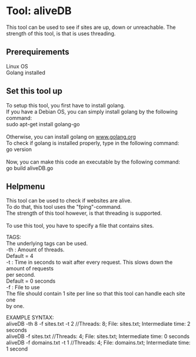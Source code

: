 # Tool: aliveDB
This tool can be used to see if sites are up, down or unreachable.
The strength of this tool, is that is uses threading.


## Prerequirements
Linux OS\
Golang installed


## Set this tool up
To setup this tool, you first have to install golang. \
If you have a Debian OS, you can simply install golang by the following command:\
  sudo apt-get install golang-go\
  \
Otherwise, you can install golang on www.golang.org
\
To check if golang is installed properly, type in the following command:\
  go version\
\
Now, you can make this code an executable by the following command:\
  go build aliveDB.go

## Helpmenu
This tool can be used to check if websites are alive. \
To do that, this tool uses the "fping"-command.\
The strength of this tool however, is that threading is supported.\
\
To use this tool, you have to specify a file that contains sites.

TAGS:\
The underlying tags can be used.\
	-th	: Amount of threads. \
		  Default = 4\
	-t	: Time in seconds to wait after every request. This slows down the amount of requests\
		  per second.\
		  Default = 0 seconds\
	-f	: File to use\
		  The file should contain 1 site per line so that this tool can handle each site one\
		  by one.


EXAMPLE SYNTAX:\
	aliveDB -th 8 -f sites.txt -t 2	  //Threads: 8; File: sites.txt; Intermediate time: 2 seconds\
	aliveDB -f sites.txt		  //Threads: 4; File: sites.txt; Intermediate time: 0 seconds\
	aliveDB -f domains.txt -t 1	  //Threads: 4; File: domains.txt; Intermediate time: 1 second
